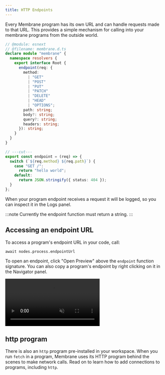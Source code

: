 ```yaml
---
title: HTTP Endpoints
---
```


Every Membrane program has its own URL and can handle requests made to that URL. This provides a simple mechanism for calling into your membrane programs from the outside world.

```ts twoslash
// @module: esnext
// @filename: membrane.d.ts
declare module "membrane" {
  namespace resolvers {
    export interface Root {
      endpoint(req: {
        method:
          | "GET"
          | "POST"
          | "PUT"
          | "PATCH"
          | "DELETE"
          | "HEAD"
          | "OPTIONS";
        path: string;
        body?: string;
        query?: string;
        headers: string;
      }): string;
    }
  }
}

// ---cut---
export const endpoint = (req) => {
  switch (`${req.method} ${req.path}`) {
    case "GET /":
      return "hello world";
    default:
      return JSON.stringify({ status: 404 });
  }
};
```

When your program endpoint receives a request it will be logged, so you can inspect it in the Logs panel.

:::note
Currently the endpoint function must return a string.
:::

## Accessing an endpoint URL

To access a program's endpoint URL in your code, call:

```
await nodes.process.endpointUrl
```

To open an endpoint, click "Open Preview" above the `endpoint` function signature. You can also copy a program's endpoint by right clicking on it in the Navigator panel.

<video src="/cloud-assets/copy-endpoint.mp4" muted autoplay controls></video>

## http program

There is also an `http` program pre-installed in your workspace. When you run `fetch` in a program, Membrane uses its HTTP program behind the scenes to make network calls. Read on to learn how to add connections to programs, including `http`.
